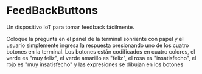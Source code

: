 # FeedBackButtons
Un dispositivo IoT para tomar feedback fácilmente.

Coloque la pregunta en el panel de la terminal sonriente con papel y el usuario simplemente ingresa la respuesta presionando uno de los cuatro botones en la terminal. Los botones están codificados en cuatro colores, el verde es "muy feliz", el verde amarillo es "feliz", el rosa es "insatisfecho", el rojo es "muy insatisfecho" y las expresiones se dibujan en los botones
